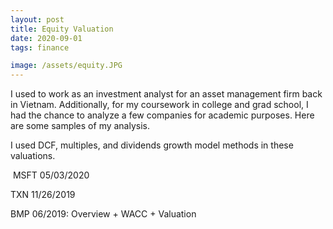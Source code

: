 ```yaml
---
layout: post
title: Equity Valuation
date: 2020-09-01
tags: finance

image: /assets/equity.JPG
---
```


I used to work as an investment analyst for an asset management firm back in Vietnam. Additionally, for my coursework in college and grad school, I had the chance to analyze a few companies for academic purposes. Here are some samples of my analysis.

I used DCF, multiples, and dividends growth model methods in these valuations. 

​
MSFT 05/03/2020

TXN 11/26/2019

BMP 06/2019: Overview + WACC + Valuation